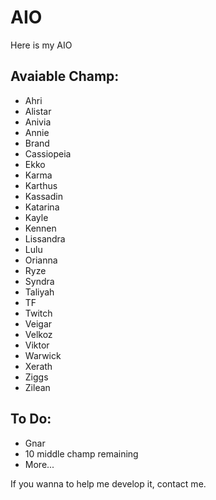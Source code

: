 # AIO
Here is my AIO

## Avaiable Champ:
* Ahri
* Alistar
* Anivia
* Annie
* Brand
* Cassiopeia
* Ekko
* Karma
* Karthus
* Kassadin
* Katarina
* Kayle
* Kennen
* Lissandra
* Lulu
* Orianna
* Ryze
* Syndra
* Taliyah
* TF
* Twitch
* Veigar
* Velkoz
* Viktor
* Warwick
* Xerath
* Ziggs
* Zilean


## To Do:
* Gnar
* 10 middle champ remaining
* More...

If you wanna to help me develop it, contact me.
